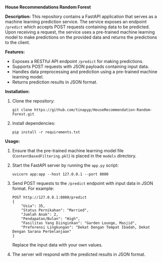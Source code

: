 **House Recommendations Random Forest**

**Description:**
This repository contains a FastAPI application that serves as a machine learning prediction service. The service exposes an endpoint `/predict` which accepts POST requests containing data to be predicted. Upon receiving a request, the service uses a pre-trained machine learning model to make predictions on the provided data and returns the predictions to the client.

**Features:**
- Exposes a RESTful API endpoint `/predict` for making predictions.
- Supports POST requests with JSON payloads containing input data.
- Handles data preprocessing and prediction using a pre-trained machine learning model.
- Returns prediction results in JSON format.

**Installation:**
1. Clone the repository:
   ```
   git clone https://github.com/tinapyp/HouseRecommendation-Random-Forest.git
   ```
2. Install dependencies:
   ```
   pip install -r requirements.txt
   ```

**Usage:**
1. Ensure that the pre-trained machine learning model file (`ContentBasedFiltering.pkl`) is placed in the `models` directory.
2. Start the FastAPI server by running the `app.py` script:
   ```
   uvicorn app:app --host 127.0.0.1 --port 8000
   ```
3. Send POST requests to the `/predict` endpoint with input data in JSON format. For example:
   ```
   POST http://127.0.0.1:8000/predict
   {
       "Usia": 35,
       "Status Pernikahan": "Married",
       "Jumlah Anak": 2,
       "Pendapatan/Bulan": "High",
       "Fasilitas Yang Diinginkan": "Garden Lounge, Masjid",
       "Preferensi Lingkungan": "Dekat Dengan Tempat Ibadah, Dekat Dengan Sarana Perbelanjaan"
   }
   ```
   Replace the input data with your own values.
   
4. The server will respond with the predicted results in JSON format.